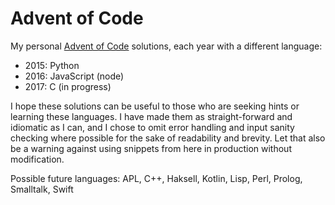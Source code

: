 # Advent of Code
My personal [Advent of Code](https://adventofcode.com/) solutions, each year
with a different language:
- 2015: Python
- 2016: JavaScript (node)
- 2017: C (in progress)

I hope these solutions can be useful to those who are seeking hints or
learning these languages. I have made them as straight-forward and idiomatic
as I can, and I chose to omit error handling and input sanity checking where
possible for the sake of readability and brevity. Let that also be a warning
against using snippets from here in production without modification.

Possible future languages:
APL, C++, Haksell, Kotlin, Lisp, Perl, Prolog, Smalltalk, Swift
